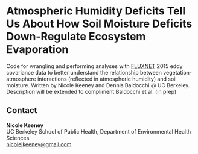 # Atmospheric Humidity Deficits Tell Us About How Soil Moisture Deficits Down-Regulate Ecosystem Evaporation
Code for wrangling and performing analyses with [FLUXNET](https://fluxnet.org/) 2015 eddy covariance data to better understand the relationship between vegetation-atmosphere interactions (reflected in atmospheric humidity) and soil moisture. Written by Nicole Keeney and Dennis Baldocchi @ UC Berkeley. Description will be extended to compliment Baldocchi et al. (in prep) 

## Contact 
**Nicole Keeney**<br>
UC Berkeley School of Public Health, Department of Environmental Health Sciences<br>
nicolejkeeney@gmail.com<br><br>
